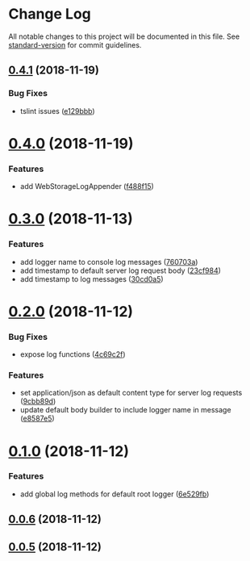 # Change Log

All notable changes to this project will be documented in this file. See [standard-version](https://github.com/conventional-changelog/standard-version) for commit guidelines.

<a name="0.4.1"></a>
## [0.4.1](https://github.com/ngxp/log/compare/v0.4.0...v0.4.1) (2018-11-19)


### Bug Fixes

* tslint issues ([e129bbb](https://github.com/ngxp/log/commit/e129bbb))



<a name="0.4.0"></a>
# [0.4.0](https://github.com/ngxp/log/compare/v0.3.0...v0.4.0) (2018-11-19)


### Features

* add WebStorageLogAppender ([f488f15](https://github.com/ngxp/log/commit/f488f15))



<a name="0.3.0"></a>
# [0.3.0](https://github.com/ngxp/log/compare/v0.2.0...v0.3.0) (2018-11-13)


### Features

* add logger name to console log messages ([760703a](https://github.com/ngxp/log/commit/760703a))
* add timestamp to default server log request body ([23cf984](https://github.com/ngxp/log/commit/23cf984))
* add timestamp to log messages ([30cd0a5](https://github.com/ngxp/log/commit/30cd0a5))



<a name="0.2.0"></a>
# [0.2.0](https://github.com/ngxp/log/compare/v0.1.0...v0.2.0) (2018-11-12)


### Bug Fixes

* expose log functions ([4c69c2f](https://github.com/ngxp/log/commit/4c69c2f))


### Features

* set application/json as default content type for server log requests ([9cbb89d](https://github.com/ngxp/log/commit/9cbb89d))
* update default body builder to include logger name in message ([e8587e5](https://github.com/ngxp/log/commit/e8587e5))



<a name="0.1.0"></a>
# [0.1.0](https://github.com/ngxp/log/compare/v0.0.6...v0.1.0) (2018-11-12)


### Features

* add global log methods for default root logger ([6e529fb](https://github.com/ngxp/log/commit/6e529fb))



<a name="0.0.6"></a>
## [0.0.6](https://github.com/ngxp/log/compare/v0.0.5...v0.0.6) (2018-11-12)



<a name="0.0.5"></a>
## [0.0.5](https://github.com/ngxp/log/compare/v0.0.4...v0.0.5) (2018-11-12)
